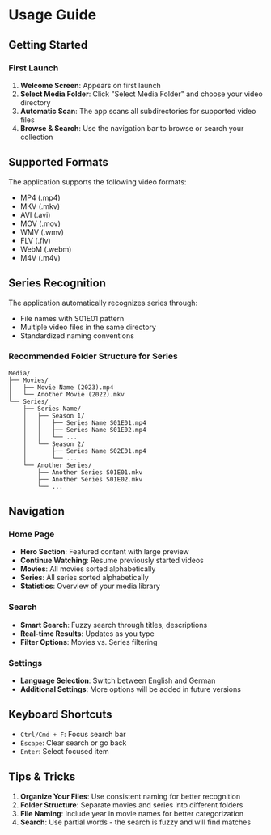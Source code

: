 # Usage Guide

## Getting Started

### First Launch
1. **Welcome Screen**: Appears on first launch
2. **Select Media Folder**: Click "Select Media Folder" and choose your video directory
3. **Automatic Scan**: The app scans all subdirectories for supported video files
4. **Browse & Search**: Use the navigation bar to browse or search your collection

## Supported Formats

The application supports the following video formats:
- MP4 (.mp4)
- MKV (.mkv) 
- AVI (.avi)
- MOV (.mov)
- WMV (.wmv)
- FLV (.flv)
- WebM (.webm)
- M4V (.m4v)

## Series Recognition

The application automatically recognizes series through:
- File names with S01E01 pattern
- Multiple video files in the same directory
- Standardized naming conventions

### Recommended Folder Structure for Series
```
Media/
├── Movies/
│   ├── Movie Name (2023).mp4
│   └── Another Movie (2022).mkv
└── Series/
    ├── Series Name/
    │   ├── Season 1/
    │   │   ├── Series Name S01E01.mp4
    │   │   ├── Series Name S01E02.mp4
    │   │   └── ...
    │   └── Season 2/
    │       ├── Series Name S02E01.mp4
    │       └── ...
    └── Another Series/
        ├── Another Series S01E01.mkv
        ├── Another Series S01E02.mkv
        └── ...
```

## Navigation

### Home Page
- **Hero Section**: Featured content with large preview
- **Continue Watching**: Resume previously started videos
- **Movies**: All movies sorted alphabetically
- **Series**: All series sorted alphabetically
- **Statistics**: Overview of your media library

### Search
- **Smart Search**: Fuzzy search through titles, descriptions
- **Real-time Results**: Updates as you type
- **Filter Options**: Movies vs. Series filtering

### Settings
- **Language Selection**: Switch between English and German
- **Additional Settings**: More options will be added in future versions

## Keyboard Shortcuts

- `Ctrl/Cmd + F`: Focus search bar
- `Escape`: Clear search or go back
- `Enter`: Select focused item

## Tips & Tricks

1. **Organize Your Files**: Use consistent naming for better recognition
2. **Folder Structure**: Separate movies and series into different folders
3. **File Naming**: Include year in movie names for better categorization
4. **Search**: Use partial words - the search is fuzzy and will find matches
